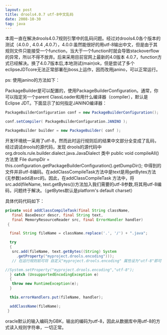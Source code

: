```yaml
---
layout: post
title: drools4.0.7 utf-8中文乱码 
date: 2008-10-30 
tag: java
---
```


本周一直在解决drools4.0.7规则引擎中的乱码问题。经过对drools4.0各个版本的测试（4.0.0 , 4.0.4 ,4.0.7），4.0.0:虽然能很好的用utf-8输出中文，但是由于其规则文件只能接受一个function，当大于一个function时就会导致stackoverflow的异常，所以不得不放弃。后来采用目前官网上最新的4.0版本 4.0.7，function方式已经解决。换了4.0.7版本后,本地测试(main)ok，但是尝试了多个eclipseJDTcore无法正常部署在jboss上运作，因而改用janino，可以正常运行。

ps:   使用janino的方法如下：

PackageBuilder是可以配置的，使用PackageBuilderConfiguration。通常，你可以指定另一个parent ClassLoader和用什么编译器（compiler），默认是Eclipse JDT。下面显示了如何指定JANINO编译器：
``` java
PackageBuilderConfiguration conf = new PackageBuilderConfiguration();

conf.setCompiler( PackageBuilderConfiguration.JANINO );

PackageBuilder builder = new PackageBuilder( conf );
```
开发环境统一采用了utf-8，然而此时运行规则后的结果中文部分全变成了乱码，经过调试drools的源代码，发现 drools的源代码中 org.drools.rule.builder.dialect.java.JavaDialect 类中 public void compileAll() 方法里 File dumpDir = this.configuration.getPackageBuilderConfiguration().getDumpDir(); 中得到的文件并非utf-8编码。在addClassCompileTask方法中是text是用getBytes方法(无参数)add进src的。因此，在addClassCompileTask 方法中，将src.add(fileName, text.getBytes())方法加入我们需要的utf-8参数,将其用utf-8编码，问题终于解决。（getBytes默认是platform's default charset）

具体代码代码如下：
``` java
private void addClassCompileTask(final String className,
   final BaseDescr descr, final String text,
   final MemoryResourceReader src, final ErrorHandler handler)
 {

  final String fileName = className.replace('.', '/') + ".java";

  try
  {
   src.add(fileName, text.getBytes((String) System
     .getProperty("myproject.drools.encoding")));
   // 在运行规则前可将 自定义"myproject.drools.encoding" 属性设为"utf-8"即可;

//System.setProperty("myproject.drools.encoding","utf-8");
  } catch (UnsupportedEncodingException e)
  {
   throw new RuntimeException(e);
  }

  this.errorHandlers.put(fileName, handler);

  addClassName(fileName);
 }
```
oracle默认的输入编码为GBK，输出的编码为utf-8，因此从数据库中用utf-8的方式读入规则字符串，一切正常。

